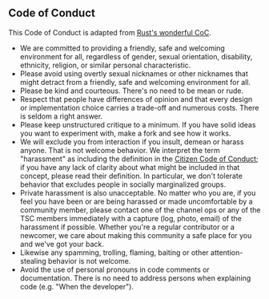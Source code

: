 ## Code of Conduct

This Code of Conduct is adapted from [Rust's wonderful
CoC](http://www.rust-lang.org/conduct.html).

* We are committed to providing a friendly, safe and welcoming
  environment for all, regardless of gender, sexual orientation,
  disability, ethnicity, religion, or similar personal characteristic.
* Please avoid using overtly sexual nicknames or other nicknames that
  might detract from a friendly, safe and welcoming environment for
  all.
* Please be kind and courteous. There's no need to be mean or rude.
* Respect that people have differences of opinion and that every
  design or implementation choice carries a trade-off and numerous
  costs. There is seldom a right answer.
* Please keep unstructured critique to a minimum. If you have solid
  ideas you want to experiment with, make a fork and see how it works.
* We will exclude you from interaction if you insult, demean or harass
  anyone. That is not welcome behavior. We interpret the term
  "harassment" as including the definition in the [Citizen Code of
  Conduct](http://citizencodeofconduct.org/); if you have any lack of
  clarity about what might be included in that concept, please read
  their definition. In particular, we don't tolerate behavior that
  excludes people in socially marginalized groups.
* Private harassment is also unacceptable. No matter who you are, if
  you feel you have been or are being harassed or made uncomfortable
  by a community member, please contact one of the channel ops or any
  of the TSC members immediately with a capture (log, photo, email) of
  the harassment if possible. Whether you're a regular contributor or
  a newcomer, we care about making this community a safe place for you
  and we've got your back.
* Likewise any spamming, trolling, flaming, baiting or other
  attention-stealing behavior is not welcome.
* Avoid the use of personal pronouns in code comments or
  documentation. There is no need to address persons when explaining
  code (e.g. "When the developer").
